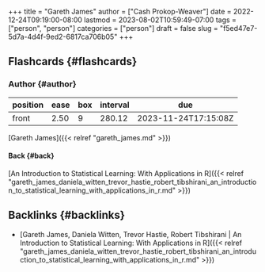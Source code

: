 +++
title = "Gareth James"
author = ["Cash Prokop-Weaver"]
date = 2022-12-24T09:19:00-08:00
lastmod = 2023-08-02T10:59:49-07:00
tags = ["person", "person"]
categories = ["person"]
draft = false
slug = "f5ed47e7-5d7a-4d4f-9ed2-6817ca706b05"
+++

## Flashcards {#flashcards}


### Author {#author}

| position | ease | box | interval | due                  |
|----------|------|-----|----------|----------------------|
| front    | 2.50 | 9   | 280.12   | 2023-11-24T17:15:08Z |

[Gareth James]({{< relref "gareth_james.md" >}})


#### Back {#back}

[An Introduction to Statistical Learning: With Applications in R]({{< relref "gareth_james_daniela_witten_trevor_hastie_robert_tibshirani_an_introduction_to_statistical_learning_with_applications_in_r.md" >}})


## Backlinks {#backlinks}

-   [Gareth James, Daniela Witten, Trevor Hastie, Robert Tibshirani | An Introduction to Statistical Learning: With Applications in R]({{< relref "gareth_james_daniela_witten_trevor_hastie_robert_tibshirani_an_introduction_to_statistical_learning_with_applications_in_r.md" >}})
